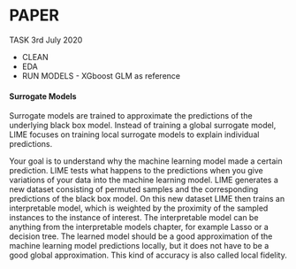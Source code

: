 # PAPER

TASK 3rd July 2020


* CLEAN
* EDA
* RUN MODELS - XGboost GLM as reference 


#### Surrogate Models 
Surrogate models are trained to approximate the predictions of the underlying black box model. Instead of training a global surrogate model, LIME focuses on training local surrogate models to explain individual predictions.

Your goal is to understand why the machine learning model made a certain prediction. LIME tests what happens to the predictions when you give variations of your data into the machine learning model. LIME generates a new dataset consisting of permuted samples and the corresponding predictions of the black box model. On this new dataset LIME then trains an interpretable model, which is weighted by the proximity of the sampled instances to the instance of interest. The interpretable model can be anything from the interpretable models chapter, for example Lasso or a decision tree. The learned model should be a good approximation of the machine learning model predictions locally, but it does not have to be a good global approximation. This kind of accuracy is also called local fidelity.

